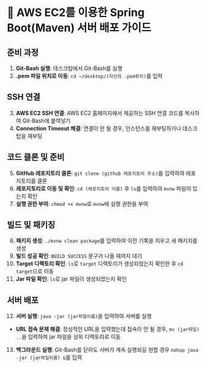 # 🚀 AWS EC2를 이용한 Spring Boot(Maven) 서버 배포 가이드

## 준비 과정
1. **Git-Bash 실행**: 데스크탑에서 Git-Bash를 실행
2. **.pem 파일 위치로 이동**: `cd ~/desktop/(자신의 .pem위치)`를 입력

## SSH 연결
3. **AWS EC2 SSH 연결**: AWS EC2 홈페이지에서 제공하는 SSH 연결 코드를 복사하여 Git-Bash에 붙여넣기
4. **Connection Timeout 해결**: 연결이 안 될 경우, 인스턴스를 재부팅하거나 데스크탑을 재부팅

## 코드 클론 및 준비
5. **GitHub 레포지토리 클론**: `git clone (github 레포지토리 주소)`를 입력하여 레포지토리를 클론
6. **레포지토리로 이동 및 확인**: `cd (레포지토리 이름)` 후 `ls`를 입력하여 `mvnw` 파일이 있는지 확인
7. **실행 권한 부여**: `chmod +x mvnw`로 `mvnw`에 실행 권한을 부여

## 빌드 및 패키징
8. **패키지 생성**: `./mvnw clean package`를 입력하여 이전 기록을 지우고 새 패키지를 생성
9. **빌드 성공 확인**: `BUILD SUCCESS` 문구가 나올 때까지 대기
10. **Target 디렉토리 확인**: `ls`로 `target` 디렉토리가 생성되었는지 확인한 후 `cd target`으로 이동
11. **Jar 파일 확인**: `ls`로 jar 파일이 생성되었는지 확인

## 서버 배포
12. **서버 실행**: `java -jar (jar파일이름)`을 입력하여 서버를 실행
   - **URL 접속 문제 해결**: 정상적인 URL을 입력했는데 접속이 안 될 경우, `mv (jar파일) ..`을 입력하여 jar 파일을 상위 디렉토리로 이동
13. **백그라운드 실행**: Git-Bash를 닫아도 서버가 계속 실행되길 원할 경우 `nohup java -jar (jar파일이름) &`를 입력


